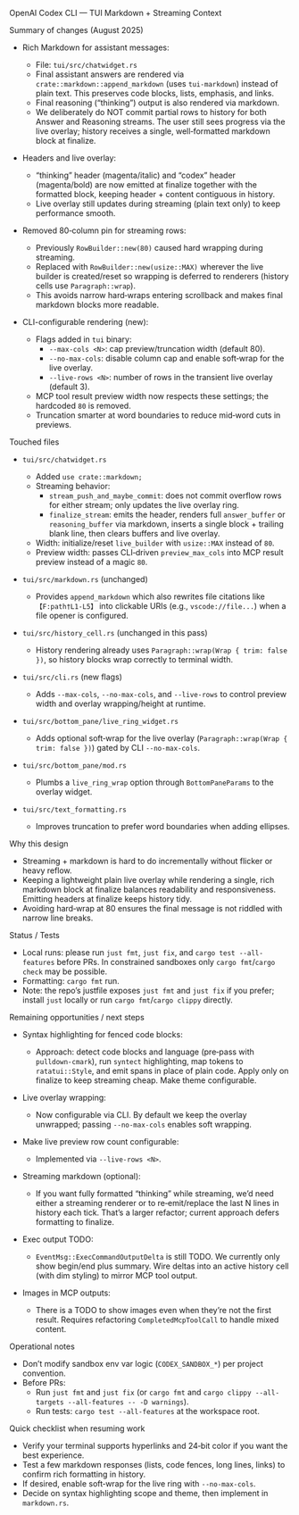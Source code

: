 OpenAI Codex CLI — TUI Markdown + Streaming Context

Summary of changes (August 2025)

- Rich Markdown for assistant messages:
  - File: `tui/src/chatwidget.rs`
  - Final assistant answers are rendered via `crate::markdown::append_markdown` (uses `tui-markdown`) instead of plain text. This preserves code blocks, lists, emphasis, and links.
  - Final reasoning (“thinking”) output is also rendered via markdown.
  - We deliberately do NOT commit partial rows to history for both Answer and Reasoning streams. The user still sees progress via the live overlay; history receives a single, well‑formatted markdown block at finalize.

- Headers and live overlay:
  - “thinking” header (magenta/italic) and “codex” header (magenta/bold) are now emitted at finalize together with the formatted block, keeping header + content contiguous in history.
  - Live overlay still updates during streaming (plain text only) to keep performance smooth.

- Removed 80‑column pin for streaming rows:
  - Previously `RowBuilder::new(80)` caused hard wrapping during streaming.
  - Replaced with `RowBuilder::new(usize::MAX)` wherever the live builder is created/reset so wrapping is deferred to renderers (history cells use `Paragraph::wrap`).
  - This avoids narrow hard‑wraps entering scrollback and makes final markdown blocks more readable.

- CLI-configurable rendering (new):
  - Flags added in `tui` binary:
    - `--max-cols <N>`: cap preview/truncation width (default 80).
    - `--no-max-cols`: disable column cap and enable soft‑wrap for the live overlay.
    - `--live-rows <N>`: number of rows in the transient live overlay (default 3).
  - MCP tool result preview width now respects these settings; the hardcoded `80` is removed.
  - Truncation smarter at word boundaries to reduce mid‑word cuts in previews.

Touched files

- `tui/src/chatwidget.rs`
  - Added `use crate::markdown;`
  - Streaming behavior:
    - `stream_push_and_maybe_commit`: does not commit overflow rows for either stream; only updates the live overlay ring.
    - `finalize_stream`: emits the header, renders full `answer_buffer` or `reasoning_buffer` via markdown, inserts a single block + trailing blank line, then clears buffers and live overlay.
  - Width: initialize/reset `live_builder` with `usize::MAX` instead of `80`.
  - Preview width: passes CLI‑driven `preview_max_cols` into MCP result preview instead of a magic `80`.

- `tui/src/markdown.rs` (unchanged)
  - Provides `append_markdown` which also rewrites file citations like `【F:path†L1-L5】` into clickable URIs (e.g., `vscode://file...`) when a file opener is configured.

- `tui/src/history_cell.rs` (unchanged in this pass)
  - History rendering already uses `Paragraph::wrap(Wrap { trim: false })`, so history blocks wrap correctly to terminal width.

- `tui/src/cli.rs` (new flags)
  - Adds `--max-cols`, `--no-max-cols`, and `--live-rows` to control preview width and overlay wrapping/height at runtime.

- `tui/src/bottom_pane/live_ring_widget.rs`
  - Adds optional soft‑wrap for the live overlay (`Paragraph::wrap(Wrap { trim: false })`) gated by CLI `--no-max-cols`.

- `tui/src/bottom_pane/mod.rs`
  - Plumbs a `live_ring_wrap` option through `BottomPaneParams` to the overlay widget.

- `tui/src/text_formatting.rs`
  - Improves truncation to prefer word boundaries when adding ellipses.

Why this design

- Streaming + markdown is hard to do incrementally without flicker or heavy reflow.
- Keeping a lightweight plain live overlay while rendering a single, rich markdown block at finalize balances readability and responsiveness. Emitting headers at finalize keeps history tidy.
- Avoiding hard‑wrap at 80 ensures the final message is not riddled with narrow line breaks.

Status / Tests

- Local runs: please run `just fmt`, `just fix`, and `cargo test --all-features` before PRs. In constrained sandboxes only `cargo fmt`/`cargo check` may be possible.
- Formatting: `cargo fmt` run.
- Note: the repo’s justfile exposes `just fmt` and `just fix` if you prefer; install `just` locally or run `cargo fmt`/`cargo clippy` directly.

Remaining opportunities / next steps

- Syntax highlighting for fenced code blocks:
  - Approach: detect code blocks and language (pre‑pass with `pulldown-cmark`), run `syntect` highlighting, map tokens to `ratatui::Style`, and emit spans in place of plain code. Apply only on finalize to keep streaming cheap. Make theme configurable.

- Live overlay wrapping:
  - Now configurable via CLI. By default we keep the overlay unwrapped; passing `--no-max-cols` enables soft wrapping.

- Make live preview row count configurable:
  - Implemented via `--live-rows <N>`.

- Streaming markdown (optional):
  - If you want fully formatted “thinking” while streaming, we’d need either a streaming renderer or to re‑emit/replace the last N lines in history each tick. That’s a larger refactor; current approach defers formatting to finalize.

- Exec output TODO:
  - `EventMsg::ExecCommandOutputDelta` is still TODO. We currently only show begin/end plus summary. Wire deltas into an active history cell (with dim styling) to mirror MCP tool output.

- Images in MCP outputs:
  - There is a TODO to show images even when they’re not the first result. Requires refactoring `CompletedMcpToolCall` to handle mixed content.

Operational notes

- Don’t modify sandbox env var logic (`CODEX_SANDBOX_*`) per project convention.
- Before PRs:
  - Run `just fmt` and `just fix` (or `cargo fmt` and `cargo clippy --all-targets --all-features -- -D warnings`).
  - Run tests: `cargo test --all-features` at the workspace root.

Quick checklist when resuming work

- Verify your terminal supports hyperlinks and 24‑bit color if you want the best experience.
- Test a few markdown responses (lists, code fences, long lines, links) to confirm rich formatting in history.
- If desired, enable soft‑wrap for the live ring with `--no-max-cols`.
- Decide on syntax highlighting scope and theme, then implement in `markdown.rs`.
